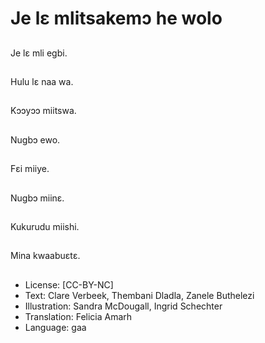 # Je lɛ mlitsakemɔ he wolo

##
Je lɛ mli egbi.

##
Hulu lɛ naa wa.

##
Kɔɔyɔɔ miitswa.

##
Nugbɔ ewo.

##
Fɛi miiye.

##
Nugbɔ miinɛ.

##
Kukurudu miishi.

##
Mina kwaabuɛtɛ.

##
* License: [CC-BY-NC]
* Text: Clare Verbeek, Thembani Dladla, Zanele Buthelezi
* Illustration: Sandra McDougall, Ingrid Schechter
* Translation: Felicia Amarh
* Language: gaa
